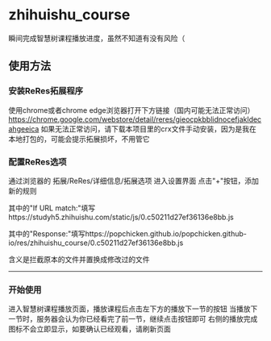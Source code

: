 # zhihuishu_course
瞬间完成智慧树课程播放进度，虽然不知道有没有风险（
## 使用方法
### 安装ReRes拓展程序
使用chrome或者chrome edge浏览器打开下方链接（国内可能无法正常访问）
https://chrome.google.com/webstore/detail/reres/gieocpkbblidnocefjakldecahgeeica
如果无法正常访问，请下载本项目里的crx文件手动安装，因为是我在本地打包的，可能会提示拓展损坏，不用管它
### 配置ReRes选项
通过浏览器的 拓展/ReRes/详细信息/拓展选项 进入设置界面
点击"+"按钮，添加新的规则

其中的"If URL match:"填写https://studyh5.zhihuishu.com/static/js/0.c50211d27ef36136e8bb.js

其中的"Response:"填写https://popchicken.github.io/popchicken.github-io/res/zhihuishu_course/0.c50211d27ef36136e8bb.js

含义是拦截原本的文件并置换成修改过的文件

---

### 开始使用
进入智慧树课程播放页面，播放课程后点击左下方的播放下一节的按钮
当播放下一节时，服务器会认为你已经看完了前一节，继续点击按钮即可
右侧的播放完成图标不会立即显示，如要确认已经观看，请刷新页面
